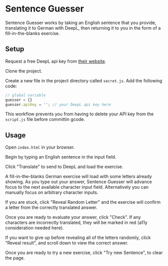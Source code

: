#  Sentence Guesser
Sentence Guesser works by taking an English sentence that you provide, translating it to German with DeepL, then returning it to you in the form of a fill-in-the-blanks exercise.

## Setup
Request a free DeepL api key from [their website](https://www.deepl.com/). 

Clone the project. 

Create a new file in the project directory called `secret.js`. Add the following code:

```js
// global variable
guesser = {}
guesser.apiKey = ''; // your DeepL api key here
```

This workflow prevents you from having to delete your API key from the `script.js` file before committin gcode.

## Usage
Open `index.html` in your browser.

Begin by typing an English sentence in the input field.

Click "Translate" to send to DeepL and load the exercise.

A fill-in-the-blanks German exercise will load with some letters already showing. As you type out your answer, Sentence Guesser will advance focus to the next available character input field. Alternatively you can manually focus on arbitrary character inputs.

If you are stuck, click "Reveal Random Letter" and the exercise will confirm a letter from the correctly translated answer.

Once you are ready to evaluate your answer, click "Check". If any characters are incorrectly translated, they will be marked in red (a11y consideration needed here). 

If you want to give up before revealing all of the letters randomly, click "Reveal result", and scroll down to view the correct answer.

Once you are ready to try a new exercise, click "Try new Sentence", to clear the page.
